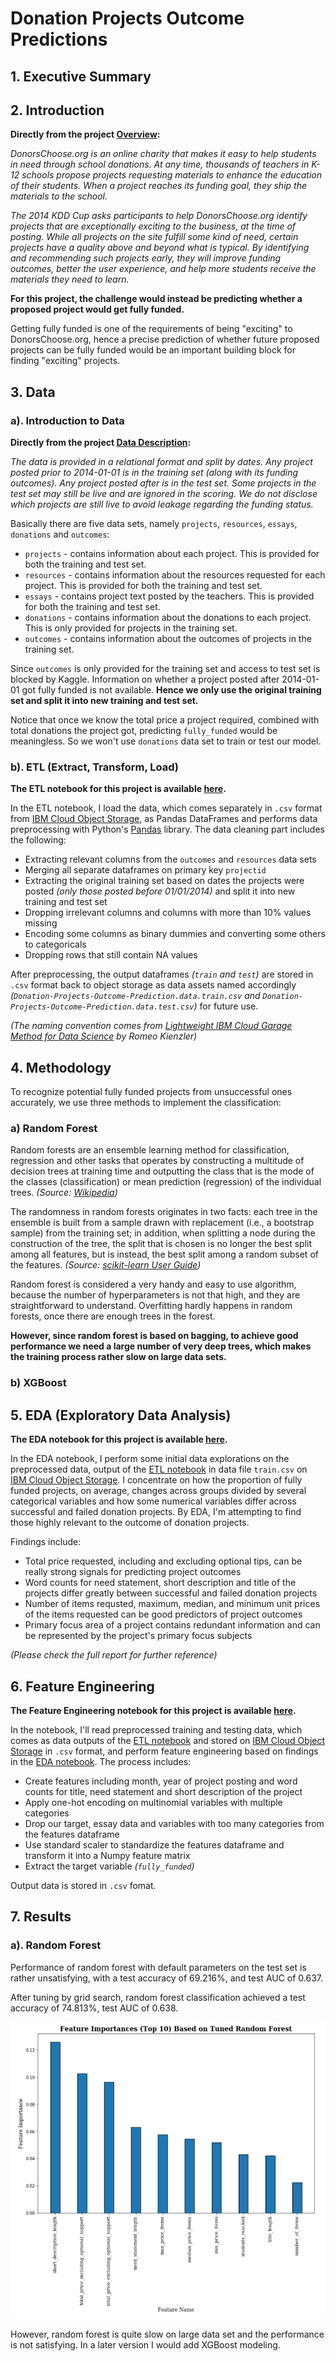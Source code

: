 Donation Projects Outcome Predictions
=======================================

## 1. Executive Summary


## 2. Introduction

**Directly from the project [Overview](https://www.kaggle.com/c/kdd-cup-2014-predicting-excitement-at-donors-choose):**

*DonorsChoose.org is an online charity that makes it easy to help students in need through school donations. At any time, thousands of teachers in K-12 schools propose projects requesting materials to enhance the education of their students. When a project reaches its funding goal, they ship the materials to the school.*

*The 2014 KDD Cup asks participants to help DonorsChoose.org identify projects that are exceptionally exciting to the business, at the time of posting. While all projects on the site fulfill some kind of need, certain projects have a quality above and beyond what is typical. By identifying and recommending such projects early, they will improve funding outcomes, better the user experience, and help more students receive the materials they need to learn.*

**For this project, the challenge would instead be predicting whether a proposed project would get fully funded.**

Getting fully funded is one of the requirements of being "exciting" to DonorsChoose.org, hence a precise prediction of whether future proposed projects can be fully funded would be an important building block for finding "exciting" projects.


## 3. Data

### a). Introduction to Data

**Directly from the project [Data Description](https://www.kaggle.com/c/kdd-cup-2014-predicting-excitement-at-donors-choose/data):**

*The data is provided in a relational format and split by dates. Any project posted prior to 2014-01-01 is in the training set (along with its funding outcomes). Any project posted after is in the test set. Some projects in the test set may still be live and are ignored in the scoring. We do not disclose which projects are still live to avoid leakage regarding the funding status.*

Basically there are five data sets, namely `projects`, `resources`, `essays`, `donations` and `outcomes`:

* `projects` - contains information about each project. This is provided for both the training and test set.
* `resources` - contains information about the resources requested for each project. This is provided for both the training and test set.
* `essays` - contains project text posted by the teachers. This is provided for both the training and test set.
* `donations` - contains information about the donations to each project. This is only provided for projects in the training set.
* `outcomes` - contains information about the outcomes of projects in the training set.

Since `outcomes` is only provided for the training set and access to test set is blocked by Kaggle. Information on whether a project posted after 2014-01-01 got fully funded is not available. **Hence we only use the original training set and split it into new training and test set.**

Notice that once we know the total price a project required, combined with total donations the project got, predicting `fully_funded` would be meaningless. So we won't use `donations` data set to train or test our model.

### b). ETL (Extract, Transform, Load)

**The ETL notebook for this project is available [here](https://dataplatform.cloud.ibm.com/analytics/notebooks/v2/eec51c21-c64d-44be-b8ae-89d37dfc5cbd/view?access_token=84b49773ba7003cf55cdd5450a8763cc8997afa9c8c52957a0d87ed4f649e4a2).**

In the ETL notebook, I load the data, which comes separately in `.csv` format from [IBM Cloud Object Storage](https://www.ibm.com/cloud/object-storage?S_PKG=AW&cm_mmc=Search_Google-_-Cloud_Cloud+Platform-_-WW_NA-_-+ibm++object++storage_Broad_&cm_mmca1=000016GC&cm_mmca2=10007090&cm_mmca7=9060146&cm_mmca8=aud-311016886972:kwd-346458796492&cm_mmca9=_k_CjwKCAiAyfvhBRBsEiwAe2t_i-XCqy6aVw7VL5rPgPbazlACBDB8tL5qFioP_k0oLEF8dxisH8cTlBoClHoQAvD_BwE_k_&cm_mmca10=317209285867&cm_mmca11=b&mkwid=_k_CjwKCAiAyfvhBRBsEiwAe2t_i-XCqy6aVw7VL5rPgPbazlACBDB8tL5qFioP_k0oLEF8dxisH8cTlBoClHoQAvD_BwE_k_|1445|530530&cvosrc=ppc.google.%2Bibm%20%2Bobject%20%2Bstorage&cvo_campaign=000016GC&cvo_crid=317209285867&Matchtype=b&gclid=CjwKCAiAyfvhBRBsEiwAe2t_i-XCqy6aVw7VL5rPgPbazlACBDB8tL5qFioP_k0oLEF8dxisH8cTlBoClHoQAvD_BwE), as Pandas DataFrames and performs data preprocessing with Python's [Pandas](https://pandas.pydata.org/) library. The data cleaning part includes the following:

* Extracting relevant columns from the `outcomes` and `resources` data sets
* Merging all separate dataframes on primary key `projectid`
* Extracting the original training set based on dates the projects were posted *(only those posted before 01/01/2014)* and split it into new training and test set
* Dropping irrelevant columns and columns with more than 10% values missing
* Encoding some columns as binary dummies and converting some others to categoricals
* Dropping rows that still contain NA values

After preprocessing, the output dataframes *(`train` and `test`)* are stored in `.csv` format back to object storage as data assets named accordingly *(`Donation-Projects-Outcome-Prediction.data.train.csv` and `Donation-Projects-Outcome-Prediction.data.test.csv`)* for future use.

*(The naming convention comes from [Lightweight IBM Cloud Garage Method for Data Science](https://github.com/IBM/coursera/blob/master/coursera_capstone/Lightweight_IBM%20Cloud_Garage_Method_for_Data_Science_Romeo_Kienzler.pdf) by Romeo Kienzler)*


## 4. Methodology

To recognize potential fully funded projects from unsuccessful ones accurately, we use three methods to implement the classification:

### a) Random Forest

Random forests are an ensemble learning method for classification, regression and other tasks that operates by constructing a multitude of decision trees at training time and outputting the class that is the mode of the classes (classification) or mean prediction (regression) of the individual trees. *(Source: [Wikipedia](https://en.wikipedia.org/wiki/Random_forest))*

The randomness in random forests originates in two facts: each tree in the ensemble is built from a sample drawn with replacement (i.e., a bootstrap sample) from the training set; in addition, when splitting a node during the construction of the tree, the split that is chosen is no longer the best split among all features, but is instead, the best split among a random subset of the features. *(Source: [scikit-learn User Guide](https://scikit-learn.org/stable/modules/ensemble.html#forest))*

Random forest is considered a very handy and easy to use algorithm, because the number of hyperparameters is not that high, and they are straightforward to understand. Overfitting hardly happens in random forests, once there are enough trees in the forest.

**However, since random forest is based on bagging, to achieve good performance we need a large number of very deep trees, which makes the training process rather slow on large data sets.**

### b) XGBoost


## 5. EDA (Exploratory Data Analysis)

**The EDA notebook for this project is available [here](https://dataplatform.cloud.ibm.com/analytics/notebooks/v2/d1f690c5-7b37-4dc9-9063-e4b371e3610d/view?access_token=3a8f94c265f0184cd98a4aa5aac7d335f8d42caf9688a10f59f35702b3fe67a2).**

In the EDA notebook, I perform some initial data explorations on the preprocessed data, output of the [ETL notebook](https://dataplatform.cloud.ibm.com/analytics/notebooks/v2/eec51c21-c64d-44be-b8ae-89d37dfc5cbd/view?projectid=fe8f6b6c-3d7e-4e63-bda2-d3d875f07abb&context=analytics) in data file `train.csv` on [IBM Cloud Object Storage](https://www.ibm.com/cloud/object-storage?S_PKG=AW&cm_mmc=Search_Google-_-Cloud_Cloud+Platform-_-WW_NA-_-ibm+cloud+object+storage_Exact_&cm_mmca1=000016GC&cm_mmca2=10007090&cm_mmca7=9021720&cm_mmca8=aud-311016886972:kwd-320507222281&cm_mmca9=_k_CjwKCAiAyfvhBRBsEiwAe2t_i1ZADYFVHn5C4dt5QQKrElVtqwWfFS08ZPk8slGBze9TyaULK38v3xoCIT0QAvD_BwE_k_&cm_mmca10=317209285666&cm_mmca11=e&mkwid=_k_CjwKCAiAyfvhBRBsEiwAe2t_i1ZADYFVHn5C4dt5QQKrElVtqwWfFS08ZPk8slGBze9TyaULK38v3xoCIT0QAvD_BwE_k_|1445|530573&cvosrc=ppc.google.ibm%20cloud%20object%20storage&cvo_campaign=000016GC&cvo_crid=317209285666&Matchtype=e&gclid=CjwKCAiAyfvhBRBsEiwAe2t_i1ZADYFVHn5C4dt5QQKrElVtqwWfFS08ZPk8slGBze9TyaULK38v3xoCIT0QAvD_BwE). I concentrate on how the proportion of fully funded projects, on average, changes across groups divided by several categorical variables and how some numerical variables differ across successful and failed donation projects. By EDA, I'm attempting to find those highly relevant to the outcome of donation projects.

Findings include:

* Total price requested, including and excluding optional tips, can be really strong signals for predicting project outcomes
* Word counts for need statement, short description and title of the projects differ greatly between successful and failed donation projects
* Number of items requsted, maximum, median, and minimum unit prices of the items requested can be good predictors of project outcomes
* Primary focus area of a project contains redundant information and can be represented by the project's primary focus subjects

*(Please check the full report for further reference)*


## 6. Feature Engineering

**The Feature Engineering notebook for this project is available [here](https://dataplatform.cloud.ibm.com/analytics/notebooks/v2/6d8c5d76-ea9f-4bf6-9b8a-3a0b09fb80cc/view?access_token=91df3b3a5ba72d70b2b60a9358fcdd1aa23098a6cc2acd4879fb39659013711d).**

In the notebook, I'll read preprocessed training and testing data, which comes as data outputs of the [ETL notebook](https://dataplatform.cloud.ibm.com/analytics/notebooks/v2/5a618e1d-b09e-4956-b0f0-ced1bbeae5a3/view?access_token=a7f6bc86b447a978fbf3c54457916f471e1fa4c4eccc9542d20086a6d63f6cb7) and stored on [IBM Cloud Object Storage](https://www.ibm.com/cloud/object-storage?S_PKG=AW&cm_mmc=Search_Google-_-Cloud_Cloud+Platform-_-WW_NA-_-+ibm++object++storage_Broad_&cm_mmca1=000016GC&cm_mmca2=10007090&cm_mmca7=9060146&cm_mmca8=aud-311016886972:kwd-346458796492&cm_mmca9=_k_CjwKCAiAyfvhBRBsEiwAe2t_i-XCqy6aVw7VL5rPgPbazlACBDB8tL5qFioP_k0oLEF8dxisH8cTlBoClHoQAvD_BwE_k_&cm_mmca10=317209285867&cm_mmca11=b&mkwid=_k_CjwKCAiAyfvhBRBsEiwAe2t_i-XCqy6aVw7VL5rPgPbazlACBDB8tL5qFioP_k0oLEF8dxisH8cTlBoClHoQAvD_BwE_k_|1445|530530&cvosrc=ppc.google.%2Bibm%20%2Bobject%20%2Bstorage&cvo_campaign=000016GC&cvo_crid=317209285867&Matchtype=b&gclid=CjwKCAiAyfvhBRBsEiwAe2t_i-XCqy6aVw7VL5rPgPbazlACBDB8tL5qFioP_k0oLEF8dxisH8cTlBoClHoQAvD_BwE) in `.csv` format, and perform feature engineering based on findings in the [EDA notebook](https://dataplatform.cloud.ibm.com/analytics/notebooks/v2/ea878b70-71e0-406e-a118-7c8e898db8fb/view?access_token=031878c433b299b1fd3fbf7c0fb07b2ebc776d4b30ced9b8fe37e18a13890cec). The process includes:

* Create features including month, year of project posting and word counts for title, need statement and short description of the project
* Apply one-hot encoding on multinomial variables with multiple categories
* Drop our target, essay data and variables with too many categories from the features dataframe
* Use standard scaler to standardize the features dataframe and transform it into a Numpy feature matrix
* Extract the target variable *(`fully_funded`)*

Output data is stored in `.csv` fomat.


## 7. Results

### a). Random Forest

Performance of random forest with default parameters on the test set is rather unsatisfying, with a test accuracy of 69.216%, and test AUC of 0.637.

After tuning by grid search, random forest classification achieved a test accuracy of 74.813%, test AUC of 0.638.

![](https://github.com/KunyuHe/Donation-Projects-Outcome-Predictions/blob/master/EDA_outputs/important_features.png)

However, random forest is quite slow on large data set and the performance is not satisfying. In a later version I would add XGBoost modeling.
